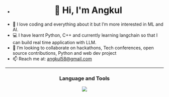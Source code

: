 - #  <div align="center"> 👋 Hi, I'm Angkul </dev>
- 👀 I love coding and everything about it but I’m more interested in ML and AI.
- 💻 I have learnt Python, C++ and currently learning langchain so that I can build real time application with LLM.
- 💞️ I’m looking to collaborate on hackathons, Tech conferences, open source contributions, Python and web dev project
- 📫 Reach me at: angkul58@gmail.com
***

### <div align="center"> Language and Tools </dev>
<p align="center">
  <a href="https://skillicons.dev">
    <img src="https://skillicons.dev/icons?i=py,cpp,vscode" />
  </a>
</p>
<!---
angkul07/angkul07 is a ✨ special ✨ repository because its `README.md` (this file) appears on your GitHub profile.
You can click the Preview link to take a look at your changes.
--->
